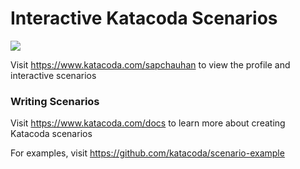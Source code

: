# Interactive Katacoda Scenarios

[![](http://shields.katacoda.com/katacoda/sapchauhan/count.svg)](https://www.katacoda.com/sapchauhan "Get your profile on Katacoda.com")

Visit https://www.katacoda.com/sapchauhan to view the profile and interactive scenarios

### Writing Scenarios
Visit https://www.katacoda.com/docs to learn more about creating Katacoda scenarios

For examples, visit https://github.com/katacoda/scenario-example
